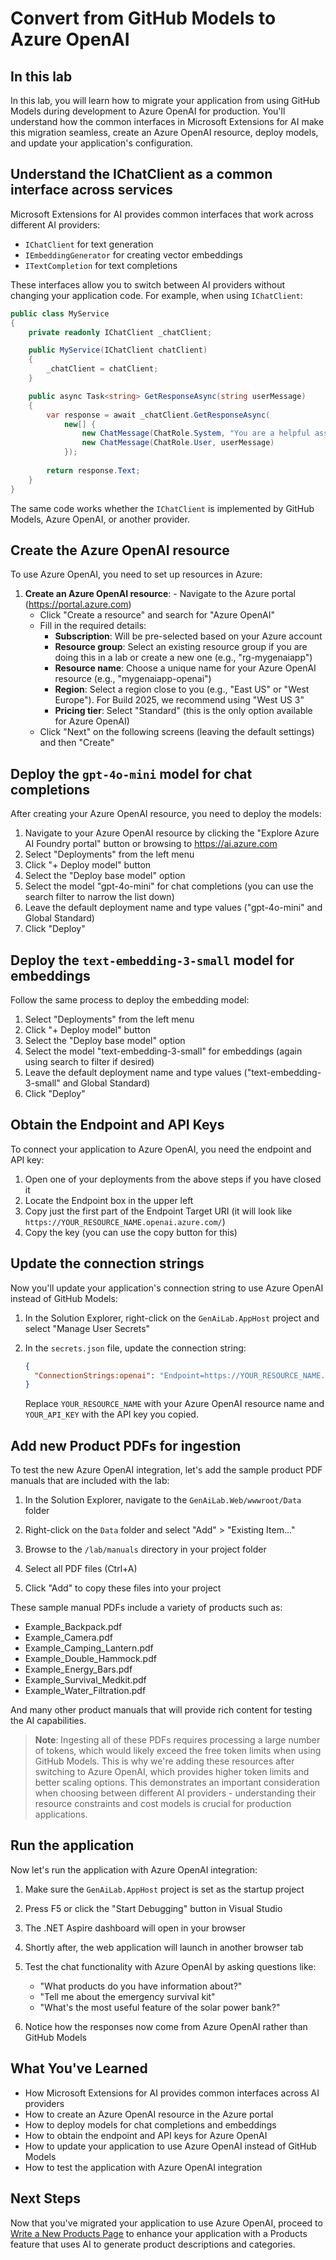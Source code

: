 # Convert from GitHub Models to Azure OpenAI

## In this lab

In this lab, you will learn how to migrate your application from using GitHub Models during development to Azure OpenAI for production. You'll understand how the common interfaces in Microsoft Extensions for AI make this migration seamless, create an Azure OpenAI resource, deploy models, and update your application's configuration.

## Understand the IChatClient as a common interface across services

Microsoft Extensions for AI provides common interfaces that work across different AI providers:

- `IChatClient` for text generation
- `IEmbeddingGenerator` for creating vector embeddings
- `ITextCompletion` for text completions

These interfaces allow you to switch between AI providers without changing your application code. For example, when using `IChatClient`:

```csharp
public class MyService
{
    private readonly IChatClient _chatClient;

    public MyService(IChatClient chatClient)
    {
        _chatClient = chatClient;
    }

    public async Task<string> GetResponseAsync(string userMessage)
    {
        var response = await _chatClient.GetResponseAsync(
            new[] {
                new ChatMessage(ChatRole.System, "You are a helpful assistant."),
                new ChatMessage(ChatRole.User, userMessage)
            });
        
        return response.Text;
    }
}
```

The same code works whether the `IChatClient` is implemented by GitHub Models, Azure OpenAI, or another provider.

## Create the Azure OpenAI resource

To use Azure OpenAI, you need to set up resources in Azure:

1. **Create an Azure OpenAI resource**:   - Navigate to the Azure portal (<https://portal.azure.com>)
   - Click "Create a resource" and search for "Azure OpenAI"
   - Fill in the required details:
     - **Subscription**: Will be pre-selected based on your Azure account
     - **Resource group**: Select an existing resource group if you are doing this in a lab or create a new one (e.g., "rg-mygenaiapp")
     - **Resource name**: Choose a unique name for your Azure OpenAI resource (e.g., "mygenaiapp-openai")
     - **Region**: Select a region close to you (e.g., "East US" or "West Europe"). For Build 2025, we recommend using "West US 3"
     - **Pricing tier**: Select "Standard" (this is the only option available for Azure OpenAI)
   - Click "Next" on the following screens (leaving the default settings) and then "Create"

## Deploy the `gpt-4o-mini` model for chat completions

After creating your Azure OpenAI resource, you need to deploy the models:

1. Navigate to your Azure OpenAI resource by clicking the "Explore Azure AI Foundry portal" button or browsing to <https://ai.azure.com>
1. Select "Deployments" from the left menu
1. Click "+ Deploy model" button
1. Select the "Deploy base model" option
1. Select the model "gpt-4o-mini" for chat completions (you can use the search filter to narrow the list down)
1. Leave the default deployment name and type values ("gpt-4o-mini" and Global Standard)
1. Click "Deploy"

## Deploy the `text-embedding-3-small` model for embeddings

Follow the same process to deploy the embedding model:

1. Select "Deployments" from the left menu
1. Click "+ Deploy model" button
1. Select the "Deploy base model" option
1. Select the model "text-embedding-3-small" for embeddings (again using search to filter if desired)
1. Leave the default deployment name and type values ("text-embedding-3-small" and Global Standard)
1. Click "Deploy"

## Obtain the Endpoint and API Keys

To connect your application to Azure OpenAI, you need the endpoint and API key:

1. Open one of your deployments from the above steps if you have closed it
1. Locate the Endpoint box in the upper left
1. Copy just the first part of the Endpoint Target URI (it will look like `https://YOUR_RESOURCE_NAME.openai.azure.com/`)
1. Copy the key (you can use the copy button for this)

## Update the connection strings

Now you'll update your application's connection string to use Azure OpenAI instead of GitHub Models:

1. In the Solution Explorer, right-click on the `GenAiLab.AppHost` project and select "Manage User Secrets"

1. In the `secrets.json` file, update the connection string:

   ```json
   {
     "ConnectionStrings:openai": "Endpoint=https://YOUR_RESOURCE_NAME.openai.azure.com/;Key=YOUR_API_KEY"
   }
   ```

   Replace `YOUR_RESOURCE_NAME` with your Azure OpenAI resource name and `YOUR_API_KEY` with the API key you copied.

## Add new Product PDFs for ingestion

To test the new Azure OpenAI integration, let's add the sample product PDF manuals that are included with the lab:

1. In the Solution Explorer, navigate to the `GenAiLab.Web/wwwroot/Data` folder

1. Right-click on the `Data` folder and select "Add" > "Existing Item..."

1. Browse to the `/lab/manuals` directory in your project folder

1. Select all PDF files (Ctrl+A)

1. Click "Add" to copy these files into your project

These sample manual PDFs include a variety of products such as:

- Example_Backpack.pdf
- Example_Camera.pdf
- Example_Camping_Lantern.pdf
- Example_Double_Hammock.pdf
- Example_Energy_Bars.pdf
- Example_Survival_Medkit.pdf
- Example_Water_Filtration.pdf

And many other product manuals that will provide rich content for testing the AI capabilities.

> **Note**: Ingesting all of these PDFs requires processing a large number of tokens, which would likely exceed the free token limits when using GitHub Models. This is why we're adding these resources after switching to Azure OpenAI, which provides higher token limits and better scaling options. This demonstrates an important consideration when choosing between different AI providers - understanding their resource constraints and cost models is crucial for production applications.

## Run the application

Now let's run the application with Azure OpenAI integration:

1. Make sure the `GenAiLab.AppHost` project is set as the startup project

1. Press F5 or click the "Start Debugging" button in Visual Studio

1. The .NET Aspire dashboard will open in your browser

1. Shortly after, the web application will launch in another browser tab

1. Test the chat functionality with Azure OpenAI by asking questions like:
   - "What products do you have information about?"
   - "Tell me about the emergency survival kit"
   - "What's the most useful feature of the solar power bank?"

1. Notice how the responses now come from Azure OpenAI rather than GitHub Models

## What You've Learned

- How Microsoft Extensions for AI provides common interfaces across AI providers
- How to create an Azure OpenAI resource in the Azure portal
- How to deploy models for chat completions and embeddings
- How to obtain the endpoint and API keys for Azure OpenAI
- How to update your application to use Azure OpenAI instead of GitHub Models
- How to test the application with Azure OpenAI integration

## Next Steps

Now that you've migrated your application to use Azure OpenAI, proceed to [Write a New Products Page](part4-products-page.md) to enhance your application with a Products feature that uses AI to generate product descriptions and categories.
